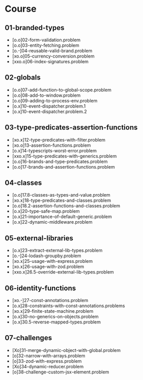 # Course

## 01-branded-types
- [o.o]02-form-validation.problem
- [o.o]03-entity-fetching.problem
- [o.-]04-reusable-valid-brand.problem
- [xo.o]05-currency-conversion.problem
- [xxo.o]06-index-signatures.problem

## 02-globals
- [o.o]07-add-function-to-global-scope.problem
- [o.o]08-add-to-window.problem
- [o.o]09-adding-to-process-env.problem
- [o.x]10-event-dispatcher.problem.1
- [o.x]10-event-dispatcher.problem.2

## 03-type-predicates-assertion-functions
- [xo.x]12-type-predicates-with-filter.problem
- [xo.o]13-assertion-functions.problem
- [o.x]14-typescripts-worst-error.problem
- [xxo.x]15-type-predicates-with-generics.problem
- [o.o]16-brands-and-type-predicates.problem
- [o.o]17-brands-and-assertion-functions.problem

## 04-classes
- [o.o]17.8-classes-as-types-and-value.problem
- [xo.x]18-type-predicates-and-classes.problem
- [o.o]18.2-assertion-functions-and-classes.problem
- [o.x]20-type-safe-map.problem
- [o.x]21-importance-of-default-generic.problem
- [o.x]22-dynamic-middleware.problem

## 05-external-libraries
- [o.x]23-extract-external-lib-types.problem
- [o.-]24-lodash-groupby.problem
- [xo.x]25-usage-with-express.problem
- [xo.x]26-usage-with-zod.problem
- [xxo.x]26.5-override-external-lib-types.problem

## 06-identity-functions
- [xo.-]27-const-annotations.problem
- [o.x]28-constraints-with-const-annotations.problems
- [xo.x]29-finite-state-machine.problem
- [o.x]30-no-generics-on-objects.problem
- [o.x]30.5-reverse-mapped-types.problem

## 07-challenges
- [Xo]31-merge-dynamic-object-with-global.problem
- [o]32-narrow-with-arrays.problem
- [o]33-zod-with-express.problem
- [Xo]34-dynamic-reducer.problem
- [o]38-challenge-custom-jsx-element.problem